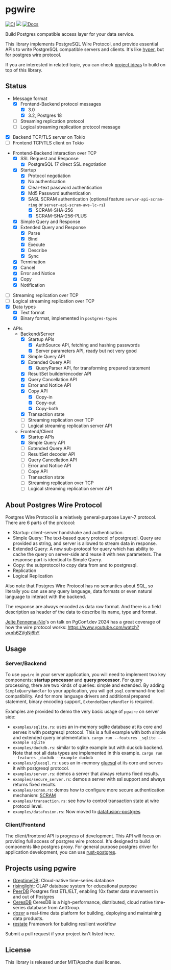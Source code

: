 # pgwire

[![CI](https://github.com/sunng87/pgwire/actions/workflows/ci.yml/badge.svg)](https://github.com/sunng87/pgwire/actions/workflows/ci.yml)
[![](https://img.shields.io/crates/v/pgwire)](https://crates.io/crates/pgwire)
[![Docs](https://docs.rs/pgwire/badge.svg)](https://docs.rs/pgwire/latest/pgwire/)

Build Postgres compatible access layer for your data service.

This library implements PostgreSQL Wire Protocol, and provide essential APIs to
write PostgreSQL compatible servers and clients. It's like
[hyper](https://github.com/hyperium/hyper/), but for postgres wire protocol.

If you are interested in related topic, you can check [project
ideas](https://github.com/sunng87/pgwire/discussions/204) to build on top of
this library.


## Status

- Message format
  - [x] Frontend-Backend protocol messages
    - [x] 3.0
    - [x] 3.2, Postgres 18
  - [ ] Streaming replication protocol
  - [ ] Logical streaming replication protocol message
- [x] Backend TCP/TLS server on Tokio
- [ ] Frontend TCP/TLS client on Tokio
- Frontend-Backend interaction over TCP
  - [x] SSL Request and Response
    - [x] PostgreSQL 17 direct SSL negotiation
  - [x] Startup
    - [x] Protocol negotiation
    - [x] No authentication
    - [x] Clear-text password authentication
    - [x] Md5 Password authentication
    - [x] SASL SCRAM authentication (optional feature `server-api-scram-ring` or
          `server-api-scram-aws-lc-rs`)
      - [x] SCRAM-SHA-256
      - [x] SCRAM-SHA-256-PLUS
  - [x] Simple Query and Response
  - [x] Extended Query and Response
    - [x] Parse
    - [x] Bind
    - [x] Execute
    - [x] Describe
    - [x] Sync
  - [x] Termination
  - [x] Cancel
  - [x] Error and Notice
  - [x] Copy
  - [x] Notification
- [ ] Streaming replication over TCP
- [ ] Logical streaming replication over TCP
- [x] Data types
  - [x] Text format
  - [x] Binary format, implemented in `postgres-types`
- APIs
  - Backend/Server
    - [x] Startup APIs
      - [x] AuthSource API, fetching and hashing passwords
      - [x] Server parameters API, ready but not very good
    - [x] Simple Query API
    - [x] Extended Query API
      - [x] QueryParser API, for transforming prepared statement
    - [x] ResultSet builder/encoder API
    - [x] Query Cancellation API
    - [x] Error and Notice API
    - [x] Copy API
      - [x] Copy-in
      - [x] Copy-out
      - [x] Copy-both
    - [x] Transaction state
    - [ ] Streaming replication over TCP
    - [ ] Logical streaming replication server API
  - Frontend/Client
    - [x] Startup APIs
    - [x] Simple Query API
    - [ ] Extended Query API
    - [ ] ResultSet decoder API
    - [ ] Query Cancellation API
    - [ ] Error and Notice API
    - [ ] Copy API
    - [ ] Transaction state
    - [ ] Streaming replication over TCP
    - [ ] Logical streaming replication server API

## About Postgres Wire Protocol

Postgres Wire Protocol is a relatively general-purpose Layer-7 protocol. There
are 6 parts of the protocol:

- Startup: client-server handshake and authentication.
- Simple Query: The text-based query protocol of postgresql. Query are provided
  as string, and server is allowed to stream data in response.
- Extended Query: A new sub-protocol for query which has ability to cache the
  query on server-side and reuse it with new parameters. The response part is
  identical to Simple Query.
- Copy: the subprotocol to copy data from and to postgresql.
- Replication
- Logical Replication

Also note that Postgres Wire Protocol has no semantics about SQL, so literally
you can use any query language, data formats or even natural language to
interact with the backend.

The response are always encoded as data row format. And there is a field
description as header of the data to describe its name, type and format.

[Jelte Fennema-Nio](https://github.com/JelteF)'s on talk on PgConf.dev 2024 has
a great coverage of how the wire protocol works:
https://www.youtube.com/watch?v=nh62VgNj6hY

## Usage

### Server/Backend

To use `pgwire` in your server application, you will need to implement two key
components: **startup processor** and **query processor**. For query
processing, there are two kinds of queries: simple and extended. By adding
`SimpleQueryHandler` to your application, you will get `psql` command-line tool
compatibility. And for more language drivers and additional prepared statement,
binary encoding support, `ExtendedQueryHandler` is required.

Examples are provided to demo the very basic usage of `pgwire` on server side:

- `examples/sqlite.rs`: uses an in-memory sqlite database at its core and serves
  it with postgresql protocol. This is a full example with both simple and
  extended query implementation. `cargo run --features _sqlite --example
  sqlite`
- `examples/duckdb.rs`: similar to sqlite example but with duckdb backend. Note
  that not all data types are implemented in this example. `cargo run --features
  _duckdb --example duckdb`
- `examples/gluesql.rs`: uses an in-memory
  [gluesql](https://github.com/gluesql/gluesql) at its core and serves
  it with postgresql protocol.
- `examples/server.rs`: demos a server that always returns fixed results.
- `examples/secure_server.rs`: demos a server with ssl support and always
  returns fixed results.
- `examples/scram.rs`: demos how to configure more secure authentication
  mechanism:
  [SCRAM](https://en.wikipedia.org/wiki/Salted_Challenge_Response_Authentication_Mechanism)
- `examples/transaction.rs`: see how to control transaction state at wire
  protocol level.
- `examples/datafusion.rs`: Now moved to
  [datafusion-postgres](https://github.com/sunng87/datafusion-postgres)

### Client/Frontend

The client/frontend API is progress of development. This API will focus on
providing full access of postgres wire protocol. It's designed to build
components like postgres proxy. For general purpose postgres driver for
application development, you can use
[rust-postgres](https://github.com/sfackler/rust-postgres).

## Projects using pgwire

* [GreptimeDB](https://github.com/GrepTimeTeam/greptimedb): Cloud-native
  time-series database
* [risinglight](https://github.com/risinglightdb/risinglight): OLAP database
  system for educational purpose
* [PeerDB](https://github.com/PeerDB-io/peerdb) Postgres first ETL/ELT, enabling
  10x faster data movement in and out of Postgres
* [CeresDB](https://github.com/CeresDB/ceresdb) CeresDB is a high-performance,
  distributed, cloud native time-series database from AntGroup.
* [dozer](https://github.com/getdozer/dozer) a real-time data platform for
  building, deploying and maintaining data products.
* [restate](https://github.com/restatedev/restate) Framework for building
  resilient workflow

Submit a pull request if your project isn't listed here.

## License

This library is released under MIT/Apache dual license.
